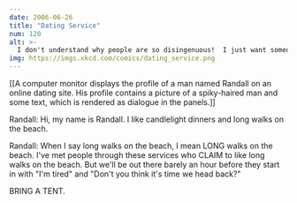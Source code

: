```yaml
---
date: 2006-06-26
title: "Dating Service"
num: 120
alt: >-
  I don't understand why people are so disingenuous!  I just want someone to walk with!
img: https://imgs.xkcd.com/comics/dating_service.png
---
```

[[A computer monitor displays the profile of a man named Randall on an online dating site. His profile contains a picture of a spiky-haired man and some text, which is rendered as dialogue in the panels.]]

Randall: Hi, my name is Randall. I like candlelight dinners and long walks on the beach.

Randall: When I say long walks on the beach, I mean LONG walks on the beach. I've met people through these services who CLAIM to like long walks on the beach. But we'll be out there barely an hour before they start in with "I'm tired" and "Don't you think it's time we head back?"

BRING A TENT.

